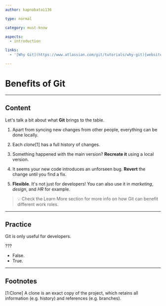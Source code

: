 ```yaml
---
author: kapnobatai136

type: normal

category: must-know

aspects:
  - introduction

links:
  - '[Why Git](https://www.atlassian.com/git/tutorials/why-git){website}'

---
```


# Benefits of Git

---
## Content

Let's talk a bit about what **Git** brings to the table.

1. Apart from syncing new changes from other people, everything can be done locally.

2. Each *clone*[1] has a full history of changes.

3. Something happened with the main version? **Recreate it** using a local version.

4. It seems your new code introduces an unforseen bug. **Revert** the change until you find a fix.

5. **Flexible**. It's not just for developers! You can also use it in *marketing*, *design*, and *HR* for example.

> 💡 Check the Learn More section for more info on how Git can benefit different work roles.

---
## Practice

Git is only useful for developers.

???

* False.
* True.

---
## Footnotes

[1:Clone]
A clone is an exact copy of the project, which retains all information (e.g. history) and references (e.g. branches).

